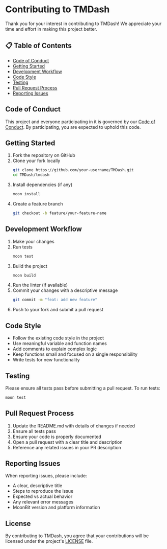 # Contributing to TMDash

Thank you for your interest in contributing to TMDash! We appreciate your time and effort in making this project better.

## 📋 Table of Contents

- [Code of Conduct](#code-of-conduct)
- [Getting Started](#getting-started)
- [Development Workflow](#development-workflow)
- [Code Style](#code-style)
- [Testing](#testing)
- [Pull Request Process](#pull-request-process)
- [Reporting Issues](#reporting-issues)

## Code of Conduct

This project and everyone participating in it is governed by our [Code of Conduct](CODE_OF_CONDUCT.md). By participating, you are expected to uphold this code.

## Getting Started

1. Fork the repository on GitHub
2. Clone your fork locally
   ```bash
   git clone https://github.com/your-username/TMDash.git
   cd TMDash/tmdash
   ```
3. Install dependencies (if any)
   ```bash
   moon install
   ```
4. Create a feature branch
   ```bash
   git checkout -b feature/your-feature-name
   ```

## Development Workflow

1. Make your changes
2. Run tests
   ```bash
   moon test
   ```
3. Build the project
   ```bash
   moon build
   ```
4. Run the linter (if available)
5. Commit your changes with a descriptive message
   ```bash
   git commit -m "feat: add new feature"
   ```
6. Push to your fork and submit a pull request

## Code Style

- Follow the existing code style in the project
- Use meaningful variable and function names
- Add comments to explain complex logic
- Keep functions small and focused on a single responsibility
- Write tests for new functionality

## Testing

Please ensure all tests pass before submitting a pull request. To run tests:

```bash
moon test
```

## Pull Request Process

1. Update the README.md with details of changes if needed
2. Ensure all tests pass
3. Ensure your code is properly documented
4. Open a pull request with a clear title and description
5. Reference any related issues in your PR description

## Reporting Issues

When reporting issues, please include:

- A clear, descriptive title
- Steps to reproduce the issue
- Expected vs actual behavior
- Any relevant error messages
- MoonBit version and platform information

## License

By contributing to TMDash, you agree that your contributions will be licensed under the project's [LICENSE](LICENSE) file.
